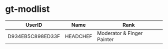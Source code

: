 # gt-modlist

|UserID|Name|Rank|
|------|----|----|
|D934EB5C898ED33F|HEADCHEF|Moderator & Finger Painter|
